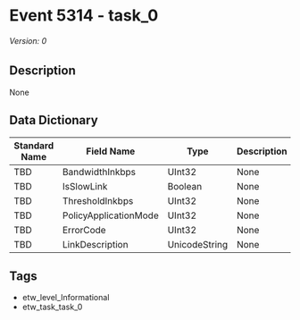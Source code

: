 # Event 5314 - task_0
###### Version: 0

## Description
None

## Data Dictionary
|Standard Name|Field Name|Type|Description|Sample Value|
|---|---|---|---|---|
|TBD|BandwidthInkbps|UInt32|None|`None`|
|TBD|IsSlowLink|Boolean|None|`None`|
|TBD|ThresholdInkbps|UInt32|None|`None`|
|TBD|PolicyApplicationMode|UInt32|None|`None`|
|TBD|ErrorCode|UInt32|None|`None`|
|TBD|LinkDescription|UnicodeString|None|`None`|

## Tags
* etw_level_Informational
* etw_task_task_0